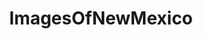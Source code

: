 ---
title: ImagesOfNewMexico
crosslinks:
- Albuquerque
- EarthPorn
- pics
- imagesofnetwork
- whatsthisbug
- tattoos
- itookapicture
- whatsthisplant
- mildlyinteresting
- SkyPorn
- TrainPorn
- CampingandHiking
- whatisthisthing
- OldSchoolCool
- analog
- aww
- AbandonedPorn
- skiing
- hiking
- funny
---